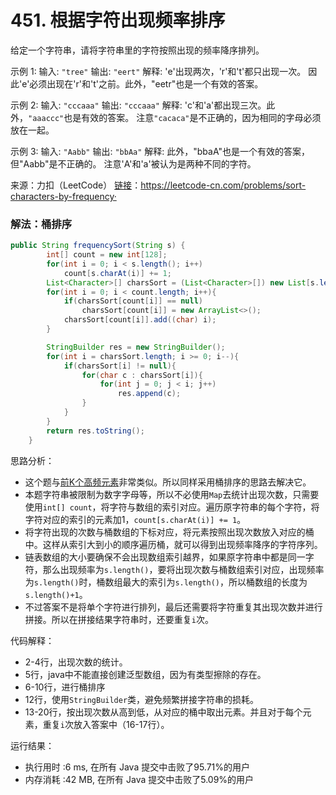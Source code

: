 # 451. 根据字符出现频率排序
给定一个字符串，请将字符串里的字符按照出现的频率降序排列。

示例 1:
输入:
`"tree"`
输出:
`"eert"`
解释:
'e'出现两次，'r'和't'都只出现一次。
因此'e'必须出现在'r'和't'之前。此外，"eetr"也是一个有效的答案。

示例 2:
输入:
`"cccaaa"`
输出:
`"cccaaa"`
解释:
'c'和'a'都出现三次。此外，`"aaaccc"`也是有效的答案。
注意`"cacaca"`是不正确的，因为相同的字母必须放在一起。

示例 3:
输入:
`"Aabb"`
输出:
`"bbAa"`
解释:
此外，"bbaA"也是一个有效的答案，但"Aabb"是不正确的。
注意'A'和'a'被认为是两种不同的字符。

来源：力扣（LeetCode）
[链接](https://leetcode-cn.com/problems/sort-characters-by-frequency)：https://leetcode-cn.com/problems/sort-characters-by-frequency·

### 解法：桶排序

```java
public String frequencySort(String s) {
        int[] count = new int[128];
        for(int i = 0; i < s.length(); i++)
            count[s.charAt(i)] += 1;
        List<Character>[] charsSort = (List<Character>[]) new List[s.length() + 1];
        for(int i = 0; i < count.length; i++){
            if(charsSort[count[i]] == null)
                charsSort[count[i]] = new ArrayList<>();
            charsSort[count[i]].add((char) i);
        }

        StringBuilder res = new StringBuilder();
        for(int i = charsSort.length; i >= 0; i--){
            if(charsSort[i] != null){
                for(char c : charsSort[i]){
                    for(int j = 0; j < i; j++)
                        res.append(c);
                }
            }
        }
        return res.toString();
    }
```

思路分析：

* 这个题与[前K个高频元素](https://github.com/ustcyyw/yyw_algorithm/blob/master/medium/Sort/topKFrequent.md)非常类似。所以同样采用桶排序的思路去解决它。
* 本题字符串被限制为数字字母等，所以不必使用`Map`去统计出现次数，只需要使用`int[] count`，将字符与数组的索引对应。遍历原字符串的每个字符，将字符对应的索引的元素加1，`count[s.charAt(i)] += 1`。
* 将字符出现的次数与桶数组的下标对应，将元素按照出现次数放入对应的桶中。这样从索引大到小的顺序遍历桶，就可以得到出现频率降序的字符序列。
* 链表数组的大小要确保不会出现数组索引越界，如果原字符串中都是同一字符，那么出现频率为`s.length()`，要将出现次数与桶数组索引对应，出现频率为`s.length()`时，桶数组最大的索引为`s.length()`，所以桶数组的长度为`s.length()+1`。
* 不过答案不是将单个字符进行排列，最后还需要将字符重复其出现次数并进行拼接。所以在拼接结果字符串时，还要重复`i`次。

代码解释：

* 2-4行，出现次数的统计。
* 5行，java中不能直接创建泛型数组，因为有类型擦除的存在。
* 6-10行，进行桶排序
* 12行，使用`StringBuilder`类，避免频繁拼接字符串的损耗。
* 13-20行，按出现次数从高到低，从对应的桶中取出元素。并且对于每个元素，重复`i`次放入答案中（16-17行）。

运行结果：
* 执行用时 :6 ms, 在所有 Java 提交中击败了95.71%的用户
* 内存消耗 :42 MB, 在所有 Java 提交中击败了5.09%的用户